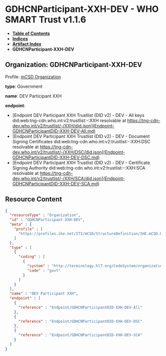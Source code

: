 # GDHCNParticipant-XXH-DEV - WHO SMART Trust v1.1.6

* [**Table of Contents**](toc.md)
* [**Indices**](indices.md)
* [**Artifact Index**](artifacts.md)
* **GDHCNParticipant-XXH-DEV**

## Organization: GDHCNParticipant-XXH-DEV

Profile: [mCSD Organization](https://profiles.ihe.net/ITI/mCSD/4.0.0/StructureDefinition-IHE.mCSD.Organization.html)

**type**: Government

**name**: DEV Participant XXH

**endpoint**: 

* [Endpoint DEV Participant XXH Trustlist (DID v2) - DEV - All keys did:web:tng-cdn.who.int:v2:trustlist:-:XXH resolvable at https://tng-cdn-dev.who.int/v2/trustlist/-/XXH/did.json](Endpoint-GDHCNParticipantDID-XXH-DEV-All.md)
* [Endpoint DEV Participant XXH Trustlist (DID v2) - DEV - Document Signing Certificates did:web:tng-cdn.who.int:v2:trustlist:-:XXH:DSC resolvable at https://tng-cdn-dev.who.int/v2/trustlist/-/XXH/DSC/did.json](Endpoint-GDHCNParticipantDID-XXH-DEV-DSC.md)
* [Endpoint DEV Participant XXH Trustlist (DID v2) - DEV - Certificate Signing Authority did:web:tng-cdn.who.int:v2:trustlist:-:XXH:SCA resolvable at https://tng-cdn-dev.who.int/v2/trustlist/-/XXH/SCA/did.json](Endpoint-GDHCNParticipantDID-XXH-DEV-SCA.md)



## Resource Content

```json
{
  "resourceType" : "Organization",
  "id" : "GDHCNParticipant-XXH-DEV",
  "meta" : {
    "profile" : [
      "https://profiles.ihe.net/ITI/mCSD/StructureDefinition/IHE.mCSD.Organization"
    ]
  },
  "type" : [
    {
      "coding" : [
        {
          "system" : "http://terminology.hl7.org/CodeSystem/organization-type",
          "code" : "govt"
        }
      ]
    }
  ],
  "name" : "DEV Participant XXH",
  "endpoint" : [
    {
      "reference" : "Endpoint/GDHCNParticipantDID-XXH-DEV-All"
    },
    {
      "reference" : "Endpoint/GDHCNParticipantDID-XXH-DEV-DSC"
    },
    {
      "reference" : "Endpoint/GDHCNParticipantDID-XXH-DEV-SCA"
    }
  ]
}

```
